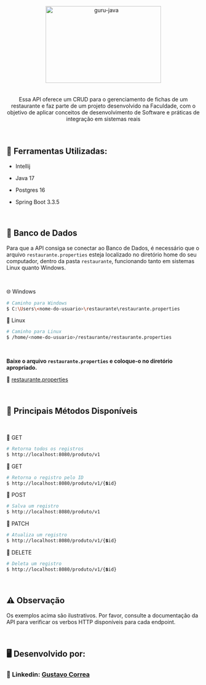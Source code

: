 <div align="center"> <br> 
  <img align="center" alt="guru-java" height="200" width="300" src="https://cdn.jsdelivr.net/gh/devicons/devicon@latest/icons/spring/spring-original.svg" />
</div> <br>  <br> 


<div align="center"> 
  Essa API oferece um CRUD para o gerenciamento de fichas de um restaurante e faz parte de um projeto desenvolvido na Faculdade, com o objetivo de aplicar conceitos de desenvolvimento de Software e práticas de   integração em sistemas reais
</div> <br>  <br> 


## 🚀 Ferramentas Utilizadas:

* Intellij

* Java 17

* Postgres 16

* Spring Boot 3.3.5

 <br> 

 ## 🐘 Banco de Dados

Para que a API consiga se conectar ao Banco de Dados, é necessário que o arquivo `restaurante.properties` esteja localizado no diretório home do seu computador, dentro da pasta `restaurante`, funcionando tanto em sistemas Linux quanto Windows.


 <br>


🌐 Windows
```bash
# Caminho para Windows
$ C:\Users\<nome-do-usuario>\restaurante\restaurante.properties
```

🐧 Linux
```bash
# Caminho para Linux
$ /home/<nome-do-usuario>/restaurante/restaurante.properties
```


 <br>


**Baixe o arquivo `restaurante.properties` e coloque-o no diretório apropriado.**

🔹 [restaurante.properties](src/main/resources/examples/example.properties)


<br>


## 🔷 Principais Métodos Disponíveis

 <br> 

🔹 GET
```bash
# Retorna todos os registros
$ http://localhost:8080/produto/v1
```

🔹 GET
```bash
# Retorna o registro pelo ID
$ http://localhost:8080/produto/v1/{💲id}
```

🔹 POST
```bash
# Salva um registro
$ http://localhost:8080/produto/v1
```

🔹 PATCH
```bash
# Atualiza um registro
$ http://localhost:8080/produto/v1/{💲id}
```

🔹 DELETE
```bash
# Deleta um registro
$ http://localhost:8080/produto/v1/{💲id}
```


<br>


## ⚠️ Observação

Os exemplos acima são ilustrativos. Por favor, consulte a documentação da API para verificar os verbos HTTP disponíveis para cada endpoint.


<br>


## 🖥️ Desenvolvido por:

### 📝 Linkedin: [Gustavo Correa](https://www.linkedin.com/in/gustavo-chauar-correa-946168269/)
